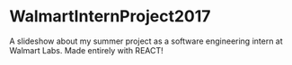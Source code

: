 # WalmartInternProject2017
A slideshow about my summer project as a software engineering intern at Walmart Labs. Made entirely with REACT!

